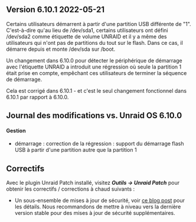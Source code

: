 ## Version 6.10.1 2022-05-21

Certains utilisateurs démarrent à partir d'une partition USB différente de "1". C'est-à-dire qu'au lieu de /dev/sda1, certains utilisateurs ont défini /dev/sda2 comme étiquette de volume UNRAID et il y a même des utilisateurs qui n'ont pas de partitions du tout sur le flash. Dans ce cas, il démarre depuis et monte /dev/sda sur /boot.

Un changement dans 6.10.0 pour détecter le périphérique de démarrage avec l'étiquette UNRAID
a introduit une régression où seule la partition 1 était prise en compte, empêchant
ces utilisateurs de terminer la séquence de démarrage.

Cela est corrigé dans 6.10.1 - et c'est le seul changement fonctionnel dans
6.10.1 par rapport à 6.10.0.

## Journal des modifications vs. Unraid OS 6.10.0

#### Gestion

- démarrage : correction de la régression : support du démarrage flash USB à partir d'une partition autre que la partition 1

## Correctifs

Avec le plugin Unraid Patch installé, visitez ***Outils → Unraid Patch*** pour obtenir les correctifs / corrections à chaud suivants :

- Un sous-ensemble de mises à jour de sécurité, voir [ce blog post](https://unraid.net/blog/cvd) pour les détails. Nous recommandons de mettre à niveau vers la dernière version stable pour des mises à jour de sécurité supplémentaires.
